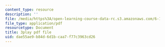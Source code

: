 ```yaml
---
content_type: resource
description: ''
file: /media/https%3A/open-learning-course-data-rc.s3.amazonaws.com/6-172-performance-engineering-of-software-systems-fall-2018/dae55ae9b84d6d1bcaa7f77c3963cd26_IT_4fw6gfJw.pdf
file_type: application/pdf
resourcetype: Document
title: 3play pdf file
uid: dae55ae9-b84d-6d1b-caa7-f77c3963cd26
---
```

